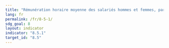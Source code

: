 ```yaml
---
title: "Rémunération horaire moyenne des salariés hommes et femmes, par profession, âge et situation au regard du handicap"
lang: fr
permalink: /fr/8-5-1/
sdg_goal: 8
layout: indicator
indicator: "8.5.1"
target_id: "8.5"
---
```


